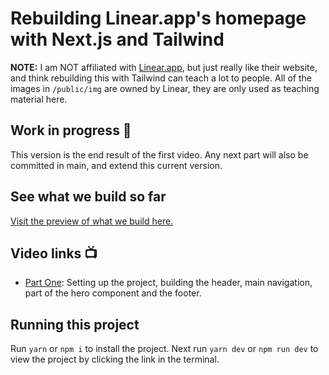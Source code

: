 # Rebuilding Linear.app's homepage with Next.js and Tailwind

**NOTE:** I am NOT affiliated with [Linear.app](https://linear.app/), but just really like their website, and think rebuilding this with Tailwind can teach a lot to people. All of the images in `/public/img` are owned by Linear, they are only used as teaching material here.

## Work in progress 🚧

This version is the end result of the first video. Any next part will also be committed in main, and extend this current version.

## See what we build so far

[Visit the preview of what we build here.](https://rebuilding-linear.vercel.app/)

## Video links 📺

* [Part One](https://youtu.be/ls_b-1a0ZUc): Setting up the project, building the header, main navigation, part of the hero component and the footer.

## Running this project

Run `yarn` or `npm i` to install the project. Next run `yarn dev` or `npm run dev` to view the project by clicking the link in the terminal.